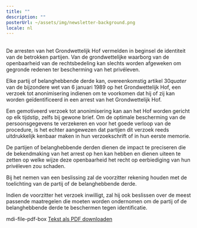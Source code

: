 ```yaml
---
title: ""
description: ""
posterUrl: ~/assets/img/newsletter-background.png
locale: nl
---
```

<br>
De arresten van het Grondwettelijk Hof vermelden in beginsel de identiteit van de betrokken partijen. Van de grondwettelijke waarborg van de openbaarheid van de rechtsbedeling kan slechts worden afgeweken om gegronde redenen ter bescherming van het privéleven.

Elke partij of belanghebbende derde kan, overeenkomstig artikel 30*quater* van de bijzondere wet van 6 januari 1989 op het Grondwettelijk Hof, een verzoek tot anonimisering indienen om te voorkomen dat hij of zij kan worden geïdentificeerd in een arrest van het Grondwettelijk Hof.

Een gemotiveerd verzoek tot anonimisering kan aan het Hof worden gericht op elk tijdstip, zelfs bij gewone brief. Om de optimale bescherming van de persoonsgegevens te verzekeren en voor het goede verloop van de procedure, is het echter aangewezen dat partijen dit verzoek reeds uitdrukkelijk kenbaar maken in hun verzoekschrift of in hun eerste memorie.

De partijen of belanghebbende derden dienen de impact te preciseren die de bekendmaking van het arrest op hen kan hebben en dienen uiteen te zetten op welke wijze deze openbaarheid het recht op eerbiediging van hun privéleven zou schaden.

Bij het nemen van een beslissing zal de voorzitter rekening houden met de toelichting van de partij of de belanghebbende derde.

Indien de voorzitter het verzoek inwilligt, zal hij ook beslissen over de meest passende maatregelen die moeten worden ondernomen om de partij of de belanghebbende derde te beschermen tegen identificatie.

<v-icon color="rgb(var(--v-theme-pdfRed))">mdi-file-pdf-box</v-icon> [Tekst als PDF downloaden](https://www.const-court.be/public/common/nl/anonimisering.pdf)
